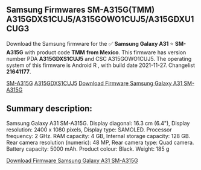 <h2>Samsung Firmwares SM-A315G(TMM) A315GDXS1CUJ5/A315GOWO1CUJ5/A315GDXU1CUG3</h2>
Download the Samsung firmware for the ✅ <strong>Samsung Galaxy A31 </strong> ⭐ <strong>SM-A315G</strong> with product code <strong>TMM</strong> <strong> from Mexico</strong>. This firmware has version number PDA <strong>A315GDXS1CUJ5</strong> and CSC A315GOWO1CUJ5. The operating system of this firmware is Android R , with build date 2021-11-27. Changelist <strong>21641177</strong>.


[SM-A315G](https://samfirm.shop/samsung/model/SM-A315G)
[A315GDXS1CUJ5](https://samfirm.shop/samsung/pda/A315GDXS1CUJ5)
[Download Firmware Samsung Galaxy A31 SM-A315G](https://samfirm.shop/samsung/firmware/478088)
<h2>Summary description:</h2>
<p>Samsung Galaxy A31 SM-A315G. Display diagonal: 16.3 cm (6.4"), Display resolution: 2400 x 1080 pixels, Display type: SAMOLED. Processor frequency: 2 GHz. RAM capacity: 4 GB, Internal storage capacity: 128 GB. Rear camera resolution (numeric): 48 MP, Rear camera type: Quad camera. Battery capacity: 5000 mAh. Product colour: Black. Weight: 185 g</p>


[Download Firmware Samsung Galaxy A31 SM-A315G](https://samfirm.shop/samsung/firmware/478088)
